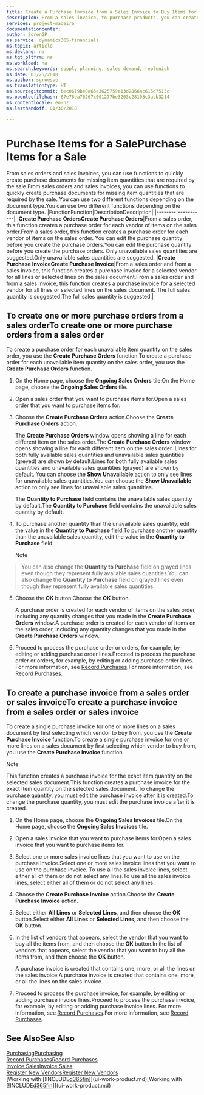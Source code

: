 ```yaml
---
title: Create a Purchase Invoice from a Sales Invoice to Buy Items for a Sale | Microsoft Docs
description: From a sales invoice, to purchase products, you can create a purchase invoice for a vendor or supplier.
services: project-madeira
documentationcenter: 
author: SorenGP
ms.service: dynamics365-financials
ms.topic: article
ms.devlang: na
ms.tgt_pltfrm: na
ms.workload: na
ms.search.keywords: supply planning, sales demand, replenish
ms.date: 01/25/2018
ms.author: sgroespe
ms.translationtype: HT
ms.sourcegitcommit: bec0619be0a65e3625759e13d2866ac615d7513c
ms.openlocfilehash: 67e76ea76267c001277be3203c28103c3acb3214
ms.contentlocale: en-nz
ms.lasthandoff: 01/30/2018

---
```

# <a name="purchase-items-for-a-sale"></a><span data-ttu-id="77997-103">Purchase Items for a Sale</span><span class="sxs-lookup"><span data-stu-id="77997-103">Purchase Items for a Sale</span></span>
<span data-ttu-id="77997-104">From sales orders and sales invoices, you can use functions to quickly create purchase documents for missing item quantities that are required by the sale.</span><span class="sxs-lookup"><span data-stu-id="77997-104">From sales orders and sales invoices, you can use functions to quickly create purchase documents for missing item quantities that are required by the sale.</span></span> <span data-ttu-id="77997-105">You can use two different functions depending on the document type.</span><span class="sxs-lookup"><span data-stu-id="77997-105">You can use two different functions depending on the document type.</span></span>
|<span data-ttu-id="77997-106">Function</span><span class="sxs-lookup"><span data-stu-id="77997-106">Function</span></span>|<span data-ttu-id="77997-107">Description</span><span class="sxs-lookup"><span data-stu-id="77997-107">Description</span></span>|
|--------|-----------|
|<span data-ttu-id="77997-108">**Create Purchase Orders**</span><span class="sxs-lookup"><span data-stu-id="77997-108">**Create Purchase Orders**</span></span>|<span data-ttu-id="77997-109">From a sales order, this function creates a purchase order for each vendor of items on the sales order.</span><span class="sxs-lookup"><span data-stu-id="77997-109">From a sales order, this function creates a purchase order for each vendor of items on the sales order.</span></span> <span data-ttu-id="77997-110">You can edit the purchase quantity before you create the purchase orders.</span><span class="sxs-lookup"><span data-stu-id="77997-110">You can edit the purchase quantity before you create the purchase orders.</span></span> <span data-ttu-id="77997-111">Only unavailable sales quantities are suggested.</span><span class="sxs-lookup"><span data-stu-id="77997-111">Only unavailable sales quantities are suggested.</span></span>
|<span data-ttu-id="77997-112">**Create Purchase Invoice**</span><span class="sxs-lookup"><span data-stu-id="77997-112">**Create Purchase Invoice**</span></span>|<span data-ttu-id="77997-113">From a sales order and from a sales invoice, this function creates a purchase invoice for a selected vendor for all lines or selected lines on the sales document.</span><span class="sxs-lookup"><span data-stu-id="77997-113">From a sales order and from a sales invoice, this function creates a purchase invoice for a selected vendor for all lines or selected lines on the sales document.</span></span> <span data-ttu-id="77997-114">The full sales quantity is suggested.</span><span class="sxs-lookup"><span data-stu-id="77997-114">The full sales quantity is suggested.</span></span>|

## <a name="to-create-one-or-more-purchase-orders-from-a-sales-order"></a><span data-ttu-id="77997-115">To create one or more purchase orders from a sales order</span><span class="sxs-lookup"><span data-stu-id="77997-115">To create one or more purchase orders from a sales order</span></span>
<span data-ttu-id="77997-116">To create a purchase order for each unavailable item quantity on the sales order, you use the **Create Purchase Orders** function.</span><span class="sxs-lookup"><span data-stu-id="77997-116">To create a purchase order for each unavailable item quantity on the sales order, you use the **Create Purchase Orders** function.</span></span>

1. <span data-ttu-id="77997-117">On the Home page, choose the **Ongoing Sales Orders** tile.</span><span class="sxs-lookup"><span data-stu-id="77997-117">On the Home page, choose the **Ongoing Sales Orders** tile.</span></span>
2. <span data-ttu-id="77997-118">Open a sales order that you want to purchase items for.</span><span class="sxs-lookup"><span data-stu-id="77997-118">Open a sales order that you want to purchase items for.</span></span>
3. <span data-ttu-id="77997-119">Choose the **Create Purchase Orders** action.</span><span class="sxs-lookup"><span data-stu-id="77997-119">Choose the **Create Purchase Orders** action.</span></span>

    <span data-ttu-id="77997-120">The **Create Purchase Orders** window opens showing a line for each different item on the sales order.</span><span class="sxs-lookup"><span data-stu-id="77997-120">The **Create Purchase Orders** window opens showing a line for each different item on the sales order.</span></span> <span data-ttu-id="77997-121">Lines for both fully available sales quantities and unavailable sales quantities (greyed) are shown by default.</span><span class="sxs-lookup"><span data-stu-id="77997-121">Lines for both fully available sales quantities and unavailable sales quantities (grayed) are shown by default.</span></span> <span data-ttu-id="77997-122">You can choose the **Show Unavailable** action to only see lines for unavailable sales quantities.</span><span class="sxs-lookup"><span data-stu-id="77997-122">You can choose the **Show Unavailable** action to only see lines for unavailable sales quantities.</span></span>

    <span data-ttu-id="77997-123">The **Quantity to Purchase** field contains the unavailable sales quantity by default.</span><span class="sxs-lookup"><span data-stu-id="77997-123">The **Quantity to Purchase** field contains the unavailable sales quantity by default.</span></span>
4. <span data-ttu-id="77997-124">To purchase another quantity than the unavailable sales quantity, edit the value in the **Quantity to Purchase** field.</span><span class="sxs-lookup"><span data-stu-id="77997-124">To purchase another quantity than the unavailable sales quantity, edit the value in the **Quantity to Purchase** field.</span></span>

    > [!NOTE]  
>   <span data-ttu-id="77997-125">You can also change the **Quantity to Purchase** field on grayed lines even though they represent fully available sales quantities.</span><span class="sxs-lookup"><span data-stu-id="77997-125">You can also change the **Quantity to Purchase** field on grayed lines even though they represent fully available sales quantities.</span></span>
5. <span data-ttu-id="77997-126">Choose the **OK** button.</span><span class="sxs-lookup"><span data-stu-id="77997-126">Choose the **OK** button.</span></span>

    <span data-ttu-id="77997-127">A purchase order is created for each vendor of items on the sales order, including any quantity changes that you made in the **Create Purchase Orders** window.</span><span class="sxs-lookup"><span data-stu-id="77997-127">A purchase order is created for each vendor of items on the sales order, including any quantity changes that you made in the **Create Purchase Orders** window.</span></span>
7. <span data-ttu-id="77997-128">Proceed to process the purchase order or orders, for example, by editing or adding purchase order lines.</span><span class="sxs-lookup"><span data-stu-id="77997-128">Proceed to process the purchase order or orders, for example, by editing or adding purchase order lines.</span></span> <span data-ttu-id="77997-129">For more information, see [Record Purchases](purchasing-how-record-purchases.md).</span><span class="sxs-lookup"><span data-stu-id="77997-129">For more information, see [Record Purchases](purchasing-how-record-purchases.md).</span></span>


## <a name="to-create-a-purchase-invoice-from-a-sales-order-or-sales-invoice"></a><span data-ttu-id="77997-130">To create a purchase invoice from a sales order or sales invoice</span><span class="sxs-lookup"><span data-stu-id="77997-130">To create a purchase invoice from a sales order or sales invoice</span></span>
<span data-ttu-id="77997-131">To create a single purchase invoice for one or more lines on a sales document by first selecting which vendor to buy from, you use the **Create Purchase Invoice** function.</span><span class="sxs-lookup"><span data-stu-id="77997-131">To create a single purchase invoice for one or more lines on a sales document by first selecting which vendor to buy from, you use the **Create Purchase Invoice** function.</span></span>

> [!NOTE]  
>   <span data-ttu-id="77997-132">This function creates a purchase invoice for the exact item quantity on the selected sales document.</span><span class="sxs-lookup"><span data-stu-id="77997-132">This function creates a purchase invoice for the exact item quantity on the selected sales document.</span></span> <span data-ttu-id="77997-133">To change the purchase quantity, you must edit the purchase invoice after it is created.</span><span class="sxs-lookup"><span data-stu-id="77997-133">To change the purchase quantity, you must edit the purchase invoice after it is created.</span></span>  

1. <span data-ttu-id="77997-134">On the Home page, choose the **Ongoing Sales Invoices** tile.</span><span class="sxs-lookup"><span data-stu-id="77997-134">On the Home page, choose the **Ongoing Sales Invoices** tile.</span></span>
2. <span data-ttu-id="77997-135">Open a sales invoice that you want to purchase items for.</span><span class="sxs-lookup"><span data-stu-id="77997-135">Open a sales invoice that you want to purchase items for.</span></span>
3. <span data-ttu-id="77997-136">Select one or more sales invoice lines that you want to use on the purchase invoice.</span><span class="sxs-lookup"><span data-stu-id="77997-136">Select one or more sales invoice lines that you want to use on the purchase invoice.</span></span> <span data-ttu-id="77997-137">To use all the sales invoice lines, select either all of them or do not select any lines.</span><span class="sxs-lookup"><span data-stu-id="77997-137">To use all the sales invoice lines, select either all of them or do not select any lines.</span></span>
4. <span data-ttu-id="77997-138">Choose the **Create Purchase Invoice** action.</span><span class="sxs-lookup"><span data-stu-id="77997-138">Choose the **Create Purchase Invoice** action.</span></span>
5. <span data-ttu-id="77997-139">Select either **All Lines** or **Selected Lines**, and then choose the **OK** button.</span><span class="sxs-lookup"><span data-stu-id="77997-139">Select either **All Lines** or **Selected Lines**, and then choose the **OK** button.</span></span>  
6. <span data-ttu-id="77997-140">In the list of vendors that appears, select the vendor that you want to buy all the items from, and then choose the **OK** button.</span><span class="sxs-lookup"><span data-stu-id="77997-140">In the list of vendors that appears, select the vendor that you want to buy all the items from, and then choose the **OK** button.</span></span>

    <span data-ttu-id="77997-141">A purchase invoice is created that contains one, more, or all the lines on the sales invoice.</span><span class="sxs-lookup"><span data-stu-id="77997-141">A purchase invoice is created that contains one, more, or all the lines on the sales invoice.</span></span>
7. <span data-ttu-id="77997-142">Proceed to process the purchase invoice, for example, by editing or adding purchase invoice lines.</span><span class="sxs-lookup"><span data-stu-id="77997-142">Proceed to process the purchase invoice, for example, by editing or adding purchase invoice lines.</span></span> <span data-ttu-id="77997-143">For more information, see [Record Purchases](purchasing-how-record-purchases.md).</span><span class="sxs-lookup"><span data-stu-id="77997-143">For more information, see [Record Purchases](purchasing-how-record-purchases.md).</span></span>

## <a name="see-also"></a><span data-ttu-id="77997-144">See Also</span><span class="sxs-lookup"><span data-stu-id="77997-144">See Also</span></span>
[<span data-ttu-id="77997-145">Purchasing</span><span class="sxs-lookup"><span data-stu-id="77997-145">Purchasing</span></span>](purchasing-manage-purchasing.md)  
[<span data-ttu-id="77997-146">Record Purchases</span><span class="sxs-lookup"><span data-stu-id="77997-146">Record Purchases</span></span>](purchasing-how-record-purchases.md)  
[<span data-ttu-id="77997-147">Invoice Sales</span><span class="sxs-lookup"><span data-stu-id="77997-147">Invoice Sales</span></span>](sales-how-invoice-sales.md)  
[<span data-ttu-id="77997-148">Register New Vendors</span><span class="sxs-lookup"><span data-stu-id="77997-148">Register New Vendors</span></span>](purchasing-how-register-new-vendors.md)  
<span data-ttu-id="77997-149">[Working with [!INCLUDE[d365fin](includes/d365fin_md.md)]](ui-work-product.md)</span><span class="sxs-lookup"><span data-stu-id="77997-149">[Working with [!INCLUDE[d365fin](includes/d365fin_md.md)]](ui-work-product.md)</span></span>

